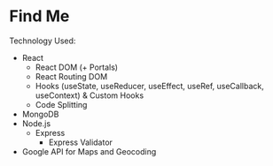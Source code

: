 # Find Me

Technology Used:

-   React
    -   React DOM (+ Portals)
    -   React Routing DOM
    -   Hooks (useState, useReducer, useEffect, useRef, useCallback, useContext) & Custom Hooks
    -   Code Splitting
-   MongoDB
-   Node.js
    -   Express
        -   Express Validator
-   Google API for Maps and Geocoding
